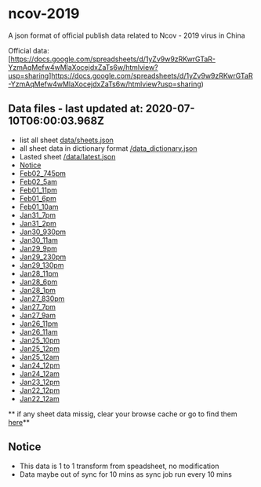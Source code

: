 # ncov-2019
A json format of official publish data related to Ncov - 2019 virus in China

Official data: [https://docs.google.com/spreadsheets/d/1yZv9w9zRKwrGTaR-YzmAqMefw4wMlaXocejdxZaTs6w/htmlview?usp=sharing]https://docs.google.com/spreadsheets/d/1yZv9w9zRKwrGTaR-YzmAqMefw4wMlaXocejdxZaTs6w/htmlview?usp=sharing)



## Data files - last updated at:  2020-07-10T06:00:03.968Z
- list all sheet [data/sheets.json](https://samuraitruong.github.io/ncov-2019/data/sheets.json)
- all sheet data in dictionary format [/data_dictionary.json](https://samuraitruong.github.io/ncov-2019/data/data_dictionary.json)
- Lasted sheet [/data/latest.json](https://samuraitruong.github.io/ncov-2019/data/latest.json)
- [Notice](https://samuraitruong.github.io/ncov-2019/data/Notice.json)
- [Feb02_745pm](https://samuraitruong.github.io/ncov-2019/data/Feb02_745pm.json)
- [Feb02_5am](https://samuraitruong.github.io/ncov-2019/data/Feb02_5am.json)
- [Feb01_11pm](https://samuraitruong.github.io/ncov-2019/data/Feb01_11pm.json)
- [Feb01_6pm](https://samuraitruong.github.io/ncov-2019/data/Feb01_6pm.json)
- [Feb01_10am](https://samuraitruong.github.io/ncov-2019/data/Feb01_10am.json)
- [Jan31_7pm](https://samuraitruong.github.io/ncov-2019/data/Jan31_7pm.json)
- [Jan31_2pm](https://samuraitruong.github.io/ncov-2019/data/Jan31_2pm.json)
- [Jan30_930pm](https://samuraitruong.github.io/ncov-2019/data/Jan30_930pm.json)
- [Jan30_11am](https://samuraitruong.github.io/ncov-2019/data/Jan30_11am.json)
- [Jan29_9pm](https://samuraitruong.github.io/ncov-2019/data/Jan29_9pm.json)
- [Jan29_230pm](https://samuraitruong.github.io/ncov-2019/data/Jan29_230pm.json)
- [Jan29_130pm](https://samuraitruong.github.io/ncov-2019/data/Jan29_130pm.json)
- [Jan28_11pm](https://samuraitruong.github.io/ncov-2019/data/Jan28_11pm.json)
- [Jan28_6pm](https://samuraitruong.github.io/ncov-2019/data/Jan28_6pm.json)
- [Jan28_1pm](https://samuraitruong.github.io/ncov-2019/data/Jan28_1pm.json)
- [Jan27_830pm](https://samuraitruong.github.io/ncov-2019/data/Jan27_830pm.json)
- [Jan27_7pm](https://samuraitruong.github.io/ncov-2019/data/Jan27_7pm.json)
- [Jan27_9am](https://samuraitruong.github.io/ncov-2019/data/Jan27_9am.json)
- [Jan26_11pm](https://samuraitruong.github.io/ncov-2019/data/Jan26_11pm.json)
- [Jan26_11am](https://samuraitruong.github.io/ncov-2019/data/Jan26_11am.json)
- [Jan25_10pm](https://samuraitruong.github.io/ncov-2019/data/Jan25_10pm.json)
- [Jan25_12pm](https://samuraitruong.github.io/ncov-2019/data/Jan25_12pm.json)
- [Jan25_12am](https://samuraitruong.github.io/ncov-2019/data/Jan25_12am.json)
- [Jan24_12pm](https://samuraitruong.github.io/ncov-2019/data/Jan24_12pm.json)
- [Jan24_12am](https://samuraitruong.github.io/ncov-2019/data/Jan24_12am.json)
- [Jan23_12pm](https://samuraitruong.github.io/ncov-2019/data/Jan23_12pm.json)
- [Jan22_12pm](https://samuraitruong.github.io/ncov-2019/data/Jan22_12pm.json)
- [Jan22_12am](https://samuraitruong.github.io/ncov-2019/data/Jan22_12am.json)

** if any sheet data missig, clear your browse cache or go to find them [here](https://github.com/samuraitruong/ncov-2019/tree/master/data)**
## Notice
- This data is 1 to 1 transform from speadsheet, no modification
- Data maybe out of sync for 10 mins as sync job run every 10 mins